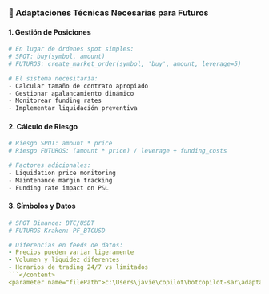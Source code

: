 ### 🔧 Adaptaciones Técnicas Necesarias para Futuros

#### **1. Gestión de Posiciones**
```python
# En lugar de órdenes spot simples:
# SPOT: buy(symbol, amount)
# FUTUROS: create_market_order(symbol, 'buy', amount, leverage=5)

# El sistema necesitaría:
- Calcular tamaño de contrato apropiado
- Gestionar apalancamiento dinámico
- Monitorear funding rates
- Implementar liquidación preventiva
```

#### **2. Cálculo de Riesgo**
```python
# Riesgo SPOT: amount * price
# Riesgo FUTUROS: (amount * price) / leverage + funding_costs

# Factores adicionales:
- Liquidation price monitoring
- Maintenance margin tracking
- Funding rate impact on P&L
```

#### **3. Símbolos y Datos**
```yaml
# SPOT Binance: BTC/USDT
# FUTUROS Kraken: PF_BTCUSD

# Diferencias en feeds de datos:
- Precios pueden variar ligeramente
- Volumen y liquidez diferentes
- Horarios de trading 24/7 vs limitados
```</content>
<parameter name="filePath">c:\Users\javie\copilot\botcopilot-sar\adaptaciones_futuros.md